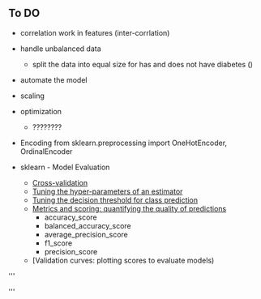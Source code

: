 

## To DO

- correlation work in features (inter-corrlation)
- handle unbalanced data
    - split the data into equal size for has and does not have diabetes ()
- automate the model
- scaling
- optimization
    - ????????

- Encoding
    from sklearn.preprocessing import OneHotEncoder, OrdinalEncoder

- sklearn - Model Evaluation
    - [Cross-validation](https://scikit-learn.org/stable/modules/cross_validation.html)
    - [Tuning the hyper-parameters of an estimator](https://scikit-learn.org/stable/modules/grid_search.html)
    - [Tuning the decision threshold for class prediction](https://scikit-learn.org/stable/modules/classification_threshold.html)
    - [Metrics and scoring: quantifying the quality of predictions](https://scikit-learn.org/stable/modules/model_evaluation.html)
        - accuracy_score
        - balanced_accuracy_score
        - average_precision_score
        - f1_score
        - precision_score
    - [Validation curves: plotting scores to evaluate models)


'''

'''
